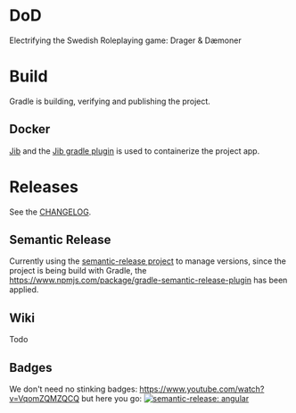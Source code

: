 # DoD
Electrifying the Swedish Roleplaying game: Drager &amp; Dæmoner

# Build
Gradle is building, verifying and publishing the project.

## Docker
[Jib](https://github.com/GoogleContainerTools/jib) and the 
[Jib gradle plugin](https://github.com/GoogleContainerTools/jib/tree/master/jib-gradle-plugin) is used to containerize 
the project app.

# Releases
See the [CHANGELOG](CHANGELOG.md).

## Semantic Release
Currently using the [semantic-release project](https://semantic-release.gitbook.io/semantic-release/) to manage versions, 
since the project is being build with Gradle, the https://www.npmjs.com/package/gradle-semantic-release-plugin has been 
applied.

## Wiki
Todo

## Badges
We don't need no stinking badges: https://www.youtube.com/watch?v=VqomZQMZQCQ but here you go:
[![semantic-release: angular](https://img.shields.io/badge/semantic--release-angular-e10079?logo=semantic-release)](https://github.com/semantic-release/semantic-release)

